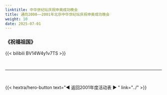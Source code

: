 ```yaml
---
linktitle: 中华世纪坛庆祝申奥成功晚会
title: 通向2008——2001年北京中华世纪坛庆祝申奥成功晚会
weight: 10
date: 2025-07-01
---
```


### 《祝福祖国》

{{< bilibili BV14W4y1v7TS >}}

<br>
<hr>
<br>

{{< hextra/hero-button text="◀ 返回2001年度活动表 ▶ " link="../" >}}